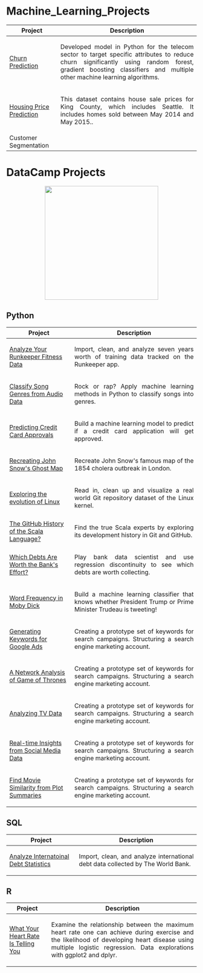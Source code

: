 # Machine_Learning_Projects
| Project                  | Description                                                                                                                                                                                                     |
|--------------------------|-----------------------------------------------------------------------------------------------------------------------------------------------------------------------------------------------------------------|
| [Churn Prediction](https://github.com/Tanmay-Jain/Machine_Learning_Projects/tree/master/Churn%20Prediction)| <p align="justify"> Developed model in Python for the telecom sector to target specific attributes to reduce churn significantly using random forest, gradient boosting classifiers and multiple other machine learning algorithms. |
| [Housing Price Prediction](https://github.com/Tanmay-Jain/Machine_Learning_Projects/tree/master/Housing_Price_Prediction)| <p align="justify"> This dataset contains house sale prices for King County, which includes Seattle. It includes homes sold between May 2014 and May 2015.. |                                                                                                                                                                                                         |
| Customer Segmentation    |                                                                                                                                                                                                                 |


# DataCamp Projects

<p align="center"> 
<img src="https://cdn.datacamp.com/main-app/assets/brand/logos/DataCamp_Horizontal_RGB-d196011f63ebda76dc5c9772425cf9541b8639af842d5e5476ef10f2460ed1e4.png" width="300">
</p>

## Python
| Project | Description |
| --- | --- |
| [Analyze Your Runkeeper Fitness Data](https://github.com/Tanmay-Jain/Machine_Learning_Projects/tree/master/Analyze%20Runkeeper%20Fitness%20Data) |<p align="justify"> Import, clean, and analyze seven years worth of training data tracked on the Runkeeper app.</p>|
| [Classify Song Genres from Audio Data](https://github.com/Tanmay-Jain/Machine_Learning_Projects/tree/master/Classify%20Song%20Genres%20from%20Audio%20Data)|<p align="justify"> Rock or rap? Apply machine learning methods in Python to classify songs into genres.</p>|
| [Predicting Credit Card Approvals](https://github.com/Tanmay-Jain/Machine_Learning_Projects/tree/master/Predicting%20Credit%20Card%20Approvals) |<p align="justify"> Build a machine learning model to predict if a credit card application will get approved.</p>|
| [Recreating John Snow's Ghost Map](https://github.com/Tanmay-Jain/John-Snow-s-Ghost-Map) |<p align="justify"> Recreate John Snow's famous map of the 1854 cholera outbreak in London.</p> |
| [Exploring the evolution of Linux](https://github.com/Tanmay-Jain/Machine_Learning_Projects/tree/master/Exploring%20the%20Evolution%20of%20Linux)|<p align="justify"> Read in, clean up and visualize a real world Git repository dataset of the Linux kernel.</p> |
| [The GitHub History of the Scala Language?](https://github.com/Tanmay-Jain/Machine_Learning_Projects/tree/master/The%20GitHub%20History%20of%20the%20Scala%20Language) |<p align="justify"> Find the true Scala experts by exploring its development history in Git and GitHub.</p>|
| [Which Debts Are Worth the Bank's Effort?](https://github.com/Tanmay-Jain/Machine_Learning_Projects/tree/master/Which%20Debts%20Are%20Worth%20the%20Bank's%20Effort%3F) |<p align="justify"> Play bank data scientist and use regression discontinuity to see which debts are worth collecting.</p>|
| [Word Frequency in Moby Dick](https://github.com/Tanmay-Jain/Machine_Learning_Projects/tree/master/Frequency%20of%20Words%20in%20Novels) |<p align="justify"> Build a machine learning classifier that knows whether President Trump or Prime Minister Trudeau is tweeting!</p>|
| [Generating Keywords for Google Ads](https://github.com/Tanmay-Jain/Machine_Learning_Projects/tree/master/Generating%20Keywords%20for%20Google%20Ads) |<p align="justify">Creating a prototype set of keywords for search campaigns. Structuring a search engine marketing account.</p> |
| [A Network Analysis of Game of Thrones](https://github.com/Tanmay-Jain/Machine_Learning_Projects/tree/master/A%20Network%20Analysis%20of%20Game%20of%20Thrones) |<p align="justify">Creating a prototype set of keywords for search campaigns. Structuring a search engine marketing account.</p> |
| [Analyzing TV Data](https://github.com/Tanmay-Jain/Machine_Learning_Projects/tree/master/Analyzing%20TV%20Data) |<p align="justify">Creating a prototype set of keywords for search campaigns. Structuring a search engine marketing account.</p> |
| [Real-time Insights from Social Media Data](https://github.com/Tanmay-Jain/Machine_Learning_Projects/tree/master/Real-time%20Insights%20from%20Social%20Media%20Data) |<p align="justify">Creating a prototype set of keywords for search campaigns. Structuring a search engine marketing account.</p> |
| [Find Movie Similarity from Plot Summaries](https://github.com/Tanmay-Jain/Machine_Learning_Projects/tree/master/Find%20Movie%20Similarity%20from%20Plot%20Summaries) |<p align="justify">Creating a prototype set of keywords for search campaigns. Structuring a search engine marketing account.</p> |




## SQL
| Project | Description |
| --- | --- |
| [Analyze Internatoinal Debt Statistics](https://github.com/Tanmay-Jain/Machine_Learning_Projects/tree/master/Analyze%20International%20Debt%20Statistics)|<p align="justify">Import, clean, and analyze international debt data collected by The World Bank.</p> |

## R
| Project | Description |
| --- | --- |
| [What Your Heart Rate Is Telling You](https://github.com/Tanmay-Jain/Machine_Learning_Projects/tree/master/What%20Your%20Heart%20Rate%20Is%20Telling%20You)|<p align="justify"> Examine the relationship between the maximum heart rate one can achieve during exercise and the likelihood of developing heart disease using multiple logistic regression. Data explorations with ggplot2 and dplyr.</p> |
